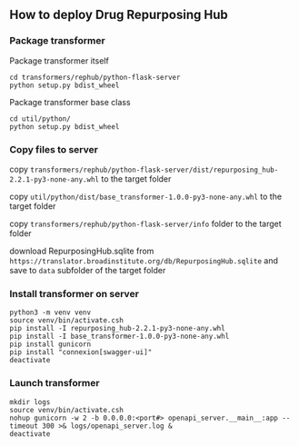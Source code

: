 ## How to deploy Drug Repurposing Hub

### Package transformer

Package transformer itself
```
cd transformers/rephub/python-flask-server
python setup.py bdist_wheel
```
Package transformer base class
```
cd util/python/
python setup.py bdist_wheel
```

### Copy files to server

copy `transformers/rephub/python-flask-server/dist/repurposing_hub-2.2.1-py3-none-any.whl` to the target folder

copy `util/python/dist/base_transformer-1.0.0-py3-none-any.whl` to the target folder

copy `transformers/rephub/python-flask-server/info` folder to the target folder

download RepurposingHub.sqlite from `https://translator.broadinstitute.org/db/RepurposingHub.sqlite` and save to `data` subfolder of the target folder


### Install transformer on server

```
python3 -m venv venv
source venv/bin/activate.csh
pip install -I repurposing_hub-2.2.1-py3-none-any.whl
pip install -I base_transformer-1.0.0-py3-none-any.whl
pip install gunicorn
pip install "connexion[swagger-ui]"
deactivate
```

### Launch transformer

```
mkdir logs
source venv/bin/activate.csh
nohup gunicorn -w 2 -b 0.0.0.0:<port#> openapi_server.__main__:app --timeout 300 >& logs/openapi_server.log &
deactivate
```
